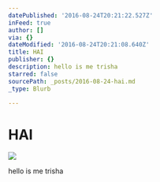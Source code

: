 ```yaml
---
datePublished: '2016-08-24T20:21:22.527Z'
inFeed: true
author: []
via: {}
dateModified: '2016-08-24T20:21:08.640Z'
title: HAI
publisher: {}
description: hello is me trisha
starred: false
sourcePath: _posts/2016-08-24-hai.md
_type: Blurb

---
```

# HAI
![](https://the-grid-user-content.s3-us-west-2.amazonaws.com/cac7f920-44cc-4b8e-9291-b5ad7d63e4a2.jpg)

hello is me trisha